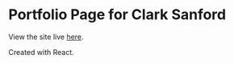 # Portfolio Page for Clark Sanford

View the site live [here](https://clrksanford.github.io/portfolio).

Created with React.
